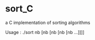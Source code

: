sort_C
======

a C implementation of sorting algorithms  

Usage : ./sort nb [nb [nb [nb [nb ...]]]]
